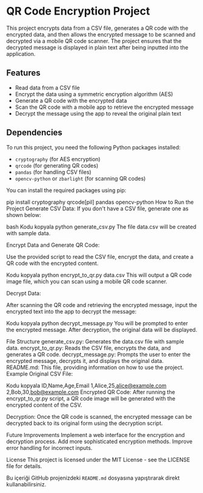 # QR Code Encryption Project

This project encrypts data from a CSV file, generates a QR code with the encrypted data, and then allows the encrypted message to be scanned and decrypted via a mobile QR code scanner. The project ensures that the decrypted message is displayed in plain text after being inputted into the application.

## Features

- Read data from a CSV file
- Encrypt the data using a symmetric encryption algorithm (AES)
- Generate a QR code with the encrypted data
- Scan the QR code with a mobile app to retrieve the encrypted message
- Decrypt the message using the app to reveal the original plain text

## Dependencies

To run this project, you need the following Python packages installed:

- `cryptography` (for AES encryption)
- `qrcode` (for generating QR codes)
- `pandas` (for handling CSV files)
- `opencv-python` or `zbarlight` (for scanning QR codes)

You can install the required packages using pip:


pip install cryptography qrcode[pil] pandas opencv-python
How to Run the Project
Generate CSV Data: If you don't have a CSV file, generate one as shown below:

bash
Kodu kopyala
python generate_csv.py
The file data.csv will be created with sample data.

Encrypt Data and Generate QR Code:

Use the provided script to read the CSV file, encrypt the data, and create a QR code with the encrypted content.


Kodu kopyala
python encrypt_to_qr.py data.csv
This will output a QR code image file, which you can scan using a mobile QR code scanner.

Decrypt Data:

After scanning the QR code and retrieving the encrypted message, input the encrypted text into the app to decrypt the message:


Kodu kopyala
python decrypt_message.py
You will be prompted to enter the encrypted message. After decryption, the original data will be displayed.

File Structure
generate_csv.py: Generates the data.csv file with sample data.
encrypt_to_qr.py: Reads the CSV file, encrypts the data, and generates a QR code.
decrypt_message.py: Prompts the user to enter the encrypted message, decrypts it, and displays the original data.
README.md: This file, providing information on how to use the project.
Example
Original CSV File:


Kodu kopyala
ID,Name,Age,Email
1,Alice,25,alice@example.com
2,Bob,30,bob@example.com
Encrypted QR Code: After running the encrypt_to_qr.py script, a QR code image will be generated with the encrypted content of the CSV.

Decryption: Once the QR code is scanned, the encrypted message can be decrypted back to its original form using the decryption script.

Future Improvements
Implement a web interface for the encryption and decryption process.
Add more sophisticated encryption methods.
Improve error handling for incorrect inputs.

License
This project is licensed under the MIT License - see the LICENSE file for details.


Bu içeriği GitHub projenizdeki `README.md` dosyasına yapıştırarak direkt kullanabilirsiniz. 
